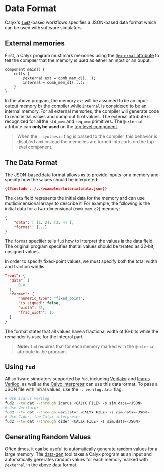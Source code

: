 # Data Format

Calyx's [`fud2`][fud2]-based workflows specifies a JSON-based data format which can be used with software simulators.

## External memories

First, a Calyx program must mark memories using the [`@external` attribute][ext-attr] to tell the compiler that the memory is used as either an input or an ouput.

```
component main() {
    cells {
        @external ext = comb_mem_d1(...);
        internal = comb_mem_d1(...);
    }
}
```

In the above program, the memory `ext` will be assumed to be an input-output memory by the compiler while `internal` is considered to be an internal memory.
For all external memories, the compiler will generate code to read initial values and dump out final values.
The external attribute is recognized for all the `std_mem` and `seq_mem` primitives.
The `@external` attribute can **only be used** on the [top-level component][toplevel-attr].

> When the `--synthesis` flag is passed to the compiler, this behavior is disabled and instead the memories are turned into ports on the top-level component.


## The Data Format

The JSON-based data format allows us to provide inputs for a memory and specify how the values should be interpreted:
```json
{{#include ../../examples/tutorial/data.json}}
```

The `data` field represents the initial data for the memory and can use mutlidimensional arrays to describe it. For example, the following is the initial data for a two-dimensional (`comb_mem_d2`) memory:

```json
{
    "data": [ [1, 2], [3, 4] ],
    "format": {...}
}
```

The `format` specifier tells `fud` how to interpret the values in the data field. The original program specifies that all values should be treated as 32-bit, unsigned values.

In order to specify fixed-point values, we must specify both the total width and fraction widths:
```json
"root": {
  "data": [
      0.0
  ],
  "format": {
      "numeric_type": "fixed_point",
      "is_signed": false,
      "width": 32,
      "frac_width": 16
  }
}
```
The format states that all values have a fractional width of 16-bits while the remainder is used for the integral part.

> **Note:** `fud` requires that for each memory marked with the `@external` attribute in the program.

## Using `fud`

All software simulators supported by `fud`, including [Verilator][] and [Icarus Verilog][iv], as well as the [Calyx interpreter][interpreter] can use this data format.
To pass a JSON file with initial values, use the `-s verilog.data` flag:

```bash
# Use Icarus Verilog
fud2 --to dat --through icarus <CALYX FILE> -s sim.data=<JSON>
# Use Verilator
fud2 --to dat --through verilator <CALYX FILE> -s sim.data=<JSON>
# Use Cider, the Calyx interpreter
fud2 --to dat --through cider <CALYX FILE> -s sim.data=<JSON>
```

## Generating Random Values

Often times, it can be useful to automatically generate random values for a large memory. The [data-gen][] tool takes a Calyx program as an input and automatically generates random values for each memory marked with `@external` in the above data format.



[toplevel-attr]: attributes.md#toplevel
[ext-attr]: attributes.md#external
[fud]: ../running-calyx/fud/index.md
[fud2]: ../running-calyx/fud2
[data-gen]: ../tools/data-gen.md
[iv]: ../running-calyx/fud/index.md#icarus-verilog
[verilator]: ../running-calyx/fud/index.md#verilator
[interpreter]: ../running-calyx/interpreter.md
